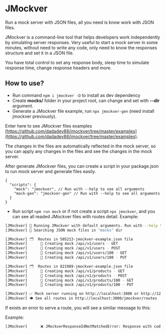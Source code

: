 # JMockver
Run a mock server with JSON files, all you need is know work with JSON files.

JMockver is a command-line tool that helps developers work independently by simulating server responses. Very useful to start a mock server in some minutes, without need to write any code, only need to know the responses structure and set it in a JSON file.

You have total control to set any response body, sleep time to simulate response time, change response headers and more.

## How to use?
* Run command `npm i jmockver -D` to install as dev dependency
* Create **mocks/** folder in your project root, can change and set with **--dir** argument.
* Generate a JMockver file example, run `npx jmockver-gen` (need install jmockver previously).

Enter here to see JMockver files examples [https://github.com/dadadev88/jmockver/tree/master/examples](https://github.com/dadadev88/jmockver/tree/master/examples).

The changes in the files are automatically reflected in the mock server, so you can apply any changes in the files and see the changes in the mock server.

After generate JMockver files, you can create a script in your package.json to run mock server and generate files easily.

```jsonc
{
  "scripts": {
    "mock": "jmockver", // Run with --help to see all arguments
    "mock-gen": "jmockver-gen" // Run with --help to see all arguments
  }
}
```

* Run script ```npm run mock``` or if not create a script ```npx jmockver```, and you can see all readed JMockver files with routes detail.
  Example:

```bash
[JMockver] 🧰 Running JMockver with default arguments. Run with --help to see all arguments
[JMockver] 🔎 Searching JSON mock files in "mocks" dir

[JMockver] 🗂️  Routes in 505213-jmockver-example.json file
[JMockver]      🚦 Creating mock /api/v1/users - GET
[JMockver]      🚦 Creating mock /api/v1/users - POST
[JMockver]      🚦 Creating mock /api/v1/users/100 - GET
[JMockver]      🚦 Creating mock /api/v1/users/100 - PUT

[JMockver] 🗂️  Routes in 821989-jmockver-example.json file
[JMockver]      🚦 Creating mock /api/v1/products - GET
[JMockver]      🚦 Creating mock /api/v1/products - POST
[JMockver]      🚦 Creating mock /api/v1/products/100 - GET
[JMockver]      🚦 Creating mock /api/v1/products/100 - PUT

[JMockver] ✅ Mock server running on http://localhost:3000 or http://127.0.0.1:3000
[JMockver] 👁️ See all routes in http://localhost:3000/jmockver/routes
```

If exists an error to serve a route, you will see a similar message to this:

Example:

```bash
[JMockver]      ❌ JMockverResponseIdNotMatchedError: Response with code RESP00 not found on POST /api/v1/products
```

